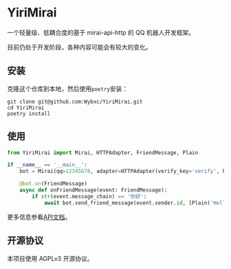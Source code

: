 # YiriMirai

一个轻量级、低耦合度的基于 mirai-api-http 的 QQ 机器人开发框架。

目前仍处于开发阶段，各种内容可能会有较大的变化。

## 安装

克隆这个仓库到本地，然后使用`poetry`安装：
```shell
git clone git@github.com:Wybxc/YiriMirai.git
cd YiriMirai
poetry install
```

## 使用

```python
from YiriMirai import Mirai, HTTPAdapter, FriendMessage, Plain

if __name__ == '__main__':
    bot = Mirai(qq=12345678, adapter=HTTPAdapter(verify_key='verify', host='localhost', port=8080))

    @bot.on(FriendMessage)
    async def onFriendMessage(event: FriendMessage):
        if str(event.message_chain) == '你好':
            await bot.send_friend_message(event.sender.id, [Plain('Hello World!')]
```

更多信息参看[API文档](https://yiri-mirai.vercel.app/)。

## 开源协议

本项目使用 AGPLv3 开源协议。
